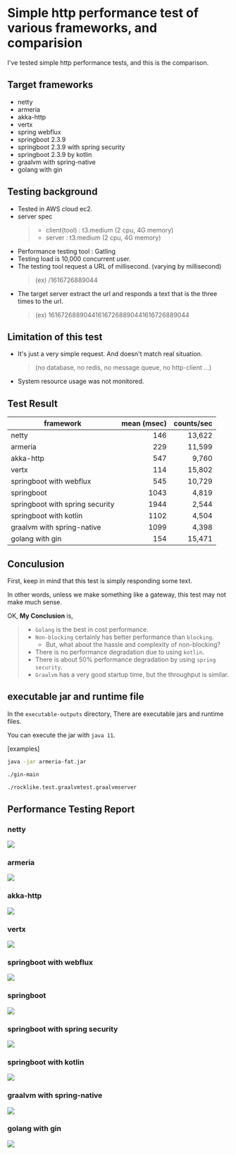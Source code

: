 # Simple http performance test of various frameworks, and comparision
 I've tested simple http performance tests, and this is the comparison.

## Target frameworks
* netty 
* armeria
* akka-http
* vertx  
* spring webflux  
* springboot 2.3.9
* springboot 2.3.9 with spring security
* springboot 2.3.9 by kotlin
* graalvm with spring-native
* golang with gin

## Testing background
* Tested in AWS cloud ec2.
* server spec
  > * client(tool) : t3.medium (2 cpu, 4G memory)
  > * server : t3.medium (2 cpu, 4G memory)
* Performance testing tool : Gatling
* Testing load is 10,000 concurrent user.
* The testing tool request a URL of millisecond. (varying by millisecond)
  > (ex)  /1616726889044
* The target server extract the url and responds a text that is the three times to the url.
  > (ex)  161672688904416167268890441616726889044
    
## Limitation of this test
* It's just a very simple request. And doesn't match real situation.
  > (no database, no redis, no message queue, no http-client ...)
* System resource usage was not monitored.

## Test Result
| framework | mean (msec) | counts/sec |
| ---- | ----: | ----: |
| netty | 146 | 13,622 |
| armeria | 229 | 11,599 |
| akka-http | 547 | 9,760 |
| vertx | 114 | 15,802 |
| springboot with webflux | 545 | 10,729 |
| springboot | 1043 | 4,819 |
| springboot with spring security | 1944 | 2,544 |
| springboot with kotlin | 1102 | 4,504 |
| graalvm with spring-native | 1099 | 4,398 |
| golang with gin | 154 | 15,471 |


## Conculusion
First, keep in mind that this test is simply responding some text.

In other words, unless we make something like a gateway, this test may not make much sense.

OK, **My Conclusion** is,
> * `Golang` is the best in cost performance.
> * `Non-blocking` certainly has better performance than `blocking`. 
>   * But, what about the hassle and complexity of non-blocking? 
> * There is no performance degradation due to using `kotlin`.
> * There is about 50% performance degradation by using `spring security`.
> * `Graalvm` has a very good startup time, but the throughput is similar. 
 
## executable jar and runtime file
In the `executable-outputs` directory, There are executable jars and runtime files.

You can execute the jar with `java 11`.

[examples]
```sh
java -jar armeria-fat.jar
```
```sh
./gin-main
```
```sh
./rocklike.test.graalvmtest.graalvmserver
```

## Performance Testing Report
### netty
![](result-reports/netty.png)
### armeria
![](result-reports/armeria.png)
### akka-http
![](result-reports/akka-http.png)
### vertx
![](result-reports/vertx.png)
### springboot with webflux
![](result-reports/springboot-webflux.png)
### springboot
![](result-reports/springboot.png)
### springboot with spring security
![](result-reports/springboot-withSecurity.png)
### springboot with kotlin
![](result-reports/springboot-kotlin.png)
### graalvm with spring-native
![](result-reports/graalvm-springboot.png)
### golang with gin
![](result-reports/golang-gin.png)

